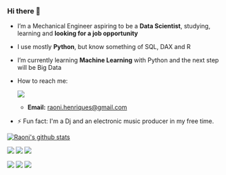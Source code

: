 ### Hi there 👋


- I’m a Mechanical Engineer aspiring to be a **Data Scientist**, studying, learning and **looking for a job opportunity**
- I use mostly **Python**, but know something of SQL, DAX and R
- I’m currently learning **Machine Learning** with Python and the next step will be Big Data

- How to reach me: 

    <a href="https://www.linkedin.com/in/raoni-silva/"><img src="https://img.shields.io/badge/linkedin-%230077B5.svg?&style=for-the-badge&logo=linkedin&logoColor=white" /><a/>
    
    - **Email:** raoni.henriques@gmail.com
    

- ⚡ Fun fact: I'm a Dj and an electronic music producer in my free time.

[![Raoni's github stats](https://github-readme-stats.vercel.app/api?username=Raoni-Silva&count_private=true&show_icons=true&theme=radical&hide_rank=false)](https://github.com/anuraghazra/github-readme-stats)
    
<img src="https://img.shields.io/badge/Python-3776AB?style=for-the-badge&logo=python&logoColor=white"/> <img src="https://img.shields.io/badge/MySQL-00000F?style=for-the-badge&logo=mysql&logoColor=white"/> <img src="https://img.shields.io/badge/PowerBI-F2C811?style=for-the-badge&logo=Power%20BI&logoColor=white"/> 
    

<img src="https://badgen.net/badge/icon/github?icon=github&label"/> <img src="https://badgen.net/badge/icon/git?icon=git&label"/> <img src="https://aleen42.github.io/badges/src/photoshop.svg"/>

